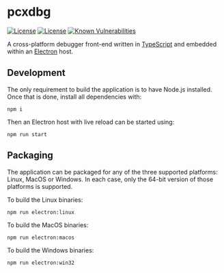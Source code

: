 # pcxdbg
[![License](https://img.shields.io/badge/License-Apache_2.0-blue.svg?style=flat-square)](https://github.com/pcxdbg/pcxdbg/blob/master/LICENSE)
[![License](https://img.shields.io/badge/Language-TypeScript-blue.svg?style=flat-square)](https://www.typescriptlang.org/)
[![Known Vulnerabilities](https://snyk.io/test/github/pcxdbg/pcxdbg/badge.svg)](https://snyk.io/test/github/pcxdbg/pcxdbg)

A cross-platform debugger front-end written in [TypeScript](https://www.typescriptlang.org/) and embedded within an [Electron](https://electron.atom.io/) host.

## Development

The only requirement to build the application is to have Node.js installed. Once that is done, install all dependencies with:

```npm i```

Then an Electron host with live reload can be started using:

```npm run start```

## Packaging

The application can be packaged for any of the three supported platforms: Linux, MacOS or Windows. In each case, only the 64-bit version of those platforms is supported.

To build the Linux binaries:

```npm run electron:linux```

To build the MacOS binaries:

```npm run electron:macos```

To build the Windows binaries:

```npm run electron:win32```
